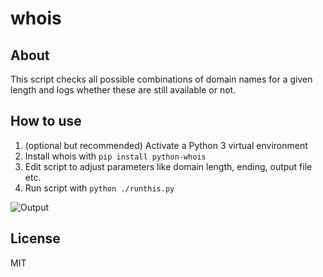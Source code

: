 # whois

## About

This script checks all possible combinations of domain names for a given length and logs whether these are still available or not.

## How to use

1. (optional but recommended) Activate a Python 3 virtual environment
2. Install whois with `pip install python-whois`
3. Edit script to adjust parameters like domain length, ending, output file etc.
4. Run script with `python ./runthis.py`

![Output](https://phenx.de/wp-content/uploads/2021/10/image.png)

## License

MIT
